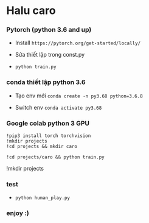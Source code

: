 # Halu caro

### Pytorch (python 3.6 and up)
 
- Install `https://pytorch.org/get-started/locally/`
 
- Sửa thiết lập trong const.py

- `python train.py`

### conda thiết lập python 3.6

- Tạo env mới `conda create -n py3.68 python=3.6.8`

- Switch env `conda activate py3.68`

### Google colab python 3 GPU

```
!pip3 install torch torchvision
!mkdir projects
!cd projects && mkdir caro
```
```
!cd projects/caro && python train.py
```

!mkdir projects

### test

- `python human_play.py`

### enjoy :)